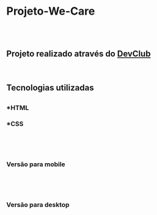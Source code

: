 <h1>Projeto-We-Care</h1>
<br>
<br>
<h2>Projeto realizado através do <a href="https://rodolfomori.com.br/devclub">DevClub</a></h2>
<br>
<h2>Tecnologias utilizadas<h2>
  <h3>*HTML<h3>
  <h3>*CSS<h3>
  <br>
  <br>
<h3>Versão para mobile<h3>
<img src="" />     
 <br>
 <br> 
 <br>  
<h3>Versão para desktop<h3>
<img src="" />
